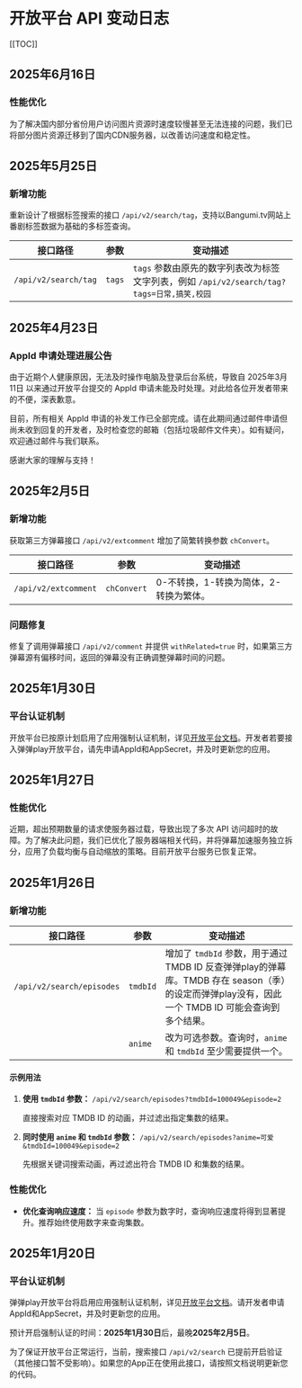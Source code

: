 # 开放平台 API 变动日志

[[TOC]]

## 2025年6月16日

### 性能优化

为了解决国内部分省份用户访问图片资源时速度较慢甚至无法连接的问题，我们已将部分图片资源迁移到了国内CDN服务器，以改善访问速度和稳定性。

## 2025年5月25日

### 新增功能

重新设计了根据标签搜索的接口 `/api/v2/search/tag`，支持以Bangumi.tv网站上番剧标签数据为基础的多标签查询。

| 接口路径 | 参数 | 变动描述 |
|---|---|---|
| `/api/v2/search/tag` | `tags` | `tags` 参数由原先的数字列表改为标签文字列表，例如 `/api/v2/search/tag?tags=日常,搞笑,校园`|

## 2025年4月23日

### AppId 申请处理进展公告

由于近期个人健康原因，无法及时操作电脑及登录后台系统，导致自 2025年3月11日 以来通过开放平台提交的 AppId 申请未能及时处理。对此给各位开发者带来的不便，深表歉意。

目前，所有相关 AppId 申请的补发工作已全部完成。请在此期间通过邮件申请但尚未收到回复的开发者，及时检查您的邮箱（包括垃圾邮件文件夹）。如有疑问，欢迎通过邮件与我们联系。

感谢大家的理解与支持！

## 2025年2月5日

### 新增功能

获取第三方弹幕接口 `/api/v2/extcomment` 增加了简繁转换参数 `chConvert`。

| 接口路径 | 参数 | 变动描述 |
|---|---|---|
| `/api/v2/extcomment` | `chConvert` | 0-不转换，1-转换为简体，2-转换为繁体。 |

### 问题修复

修复了调用弹幕接口 `/api/v2/comment` 并提供 `withRelated=true` 时，如果第三方弹幕源有偏移时间，返回的弹幕没有正确调整弹幕时间的问题。

## 2025年1月30日

### 平台认证机制

开放平台已按原计划启用了应用强制认证机制，详见[开放平台文档](README.md)。开发者若要接入弹弹play开放平台，请先申请AppId和AppSecret，并及时更新您的应用。

## 2025年1月27日

### 性能优化

近期，超出预期数量的请求使服务器过载，导致出现了多次 API 访问超时的故障。为了解决此问题，我们已优化了服务器端相关代码，并将弹幕加速服务独立拆分，应用了负载均衡与自动缩放的策略。目前开放平台服务已恢复正常。

## 2025年1月26日

### 新增功能

| 接口路径 | 参数 | 变动描述 |
|---|---|---|
| `/api/v2/search/episodes` | `tmdbId` | 增加了 `tmdbId` 参数，用于通过 TMDB ID 反查弹弹play的弹幕库。TMDB 存在 season（季）的设定而弹弹play没有，因此一个 TMDB ID 可能会查询到多个结果。 |
| | `anime` | 改为可选参数。查询时，`anime` 和 `tmdbId` 至少需要提供一个。|

#### 示例用法

1. **使用 `tmdbId` 参数：** `/api/v2/search/episodes?tmdbId=100049&episode=2`

   直接搜索对应 TMDB ID 的动画，并过滤出指定集数的结果。

2. **同时使用 `anime` 和 `tmdbId` 参数：** `/api/v2/search/episodes?anime=可爱&tmdbId=100049&episode=2`

   先根据关键词搜索动画，再过滤出符合 TMDB ID 和集数的结果。

### 性能优化

- **优化查询响应速度：** 当 `episode` 参数为数字时，查询响应速度将得到显著提升。推荐始终使用数字来查询集数。

## 2025年1月20日

### 平台认证机制

弹弹play开放平台将启用应用强制认证机制，详见[开放平台文档](README.md)。请开发者申请AppId和AppSecret，并及时更新您的应用。

预计开启强制认证的时间：**2025年1月30日**后，最晚**2025年2月5日**。

为了保证开放平台正常运行，当前，搜索接口 `/api/v2/search` 已提前开启验证（其他接口暂不受影响）。如果您的App正在使用此接口，请按照文档说明更新您的代码。
